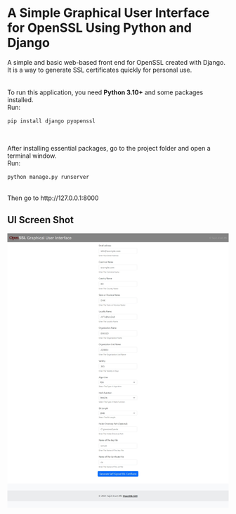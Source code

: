 # A Simple Graphical User Interface for OpenSSL Using Python and Django

A simple and basic web-based front end for OpenSSL created with Django. It is a way to generate SSL certificates quickly for personal use.
<br><br><br>
To run this application, you need <strong>Python 3.10+</strong> and some packages installed.<br>
Run:<br>
```bash
pip install django pyopenssl
```
<br>

After installing essential packages, go to the project folder and open a terminal window.<br>
Run:<br>
```bash
python manage.py runserver
```
<br>
Then go to http://127.0.0.1:8000

## UI Screen Shot

<img src="static/ss.jpeg" alt="UI Screen Shot">

